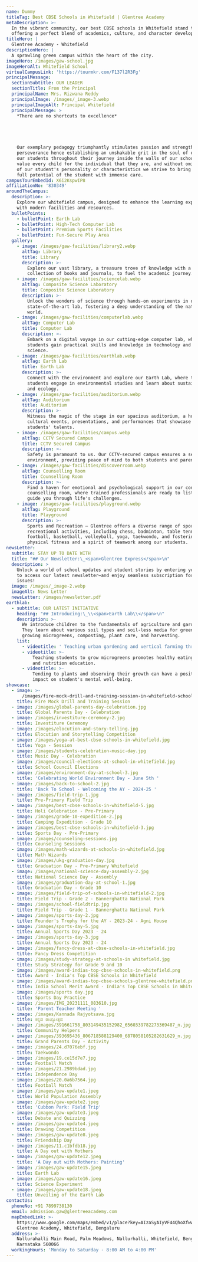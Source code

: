 ```yaml
---
name: Dummy
titleTag: Best CBSE Schools in Whitefield | Glentree Academy
metaDescription: >-
  In the vibrant community, our best CBSE schools in Whitefield stand tall by
  offering a perfect blend of academics, culture, and character development.
titleHero: |
  Glentree Academy - Whitefield
descriptionHero: |
  A sprawling green campus within the heart of the city.
imageHero: /images/gaw-school.jpg
imageHeroAlt: Whitefield School
virtualCampusLink: 'https://tourmkr.com/F137l2R3Fg'
principalMessage:
  sectionSubtitle: OUR LEADER
  sectionTitle: From the Principal
  principalName: Mrs. Rizwana Reddy
  principalImage: /images/_image-3.webp
  principalImageAlt: Principal Whitefield
  principalMessage: >
    *There are no shortcuts to excellence*


    ‎ ‎


    Our exemplary pedagogy triumphantly stimulates passion and strengthens their
    perseverance hence establishing an unshakable grit in the soul of each of
    our students throughout their journey inside the walls of our schools. We
    value every child for the individual that they are, and without omitting any
    of our student's personality or characteristics we strive to bring out the
    full potential of the student with immense care.
campusTourEmbedId: X6i2KspwIP8
affiliationNo: '830349'
aroundTheCampus:
  description: >-
    Explore our whitefield campus, designed to enhance the learning experience
    with modern facilities and resources.
  bulletPoints:
    - bulletPoint: Earth Lab
    - bulletPoint: High-Tech Computer Lab
    - bulletPoint: Premium Sports Facilities
    - bulletPoint: Fun-Secure Play Area
  gallery:
    - image: /images/gaw-facilities/library2.webp
      altTag: Library
      title: Library
      description: >-
        Explore our vast library, a treasure trove of knowledge with a diverse
        collection of books and journals, to fuel the academic journey.
    - image: /images/gaw-facilities/sciencelab.webp
      altTag: Composite Science Laboratory
      title: Composite Science Laboratory
      description: >-
        Unlock the wonders of science through hands-on experiments in our
        state-of-the-art lab, fostering a deep understanding of the natural
        world.
    - image: /images/gaw-facilities/computerlab.webp
      altTag: Computer Lab
      title: Computer Lab
      description: >-
        Embark on a digital voyage in our cutting-edge computer lab, where
        students gain practical skills and knowledge in technology and computer
        science.
    - image: /images/gaw-facilities/earthlab.webp
      altTag: Earth Lab
      title: Earth Lab
      description: >-
        Connect with the environment and explore our Earth Lab, where the
        students engage in environmental studies and learn about sustainability
        and ecology.
    - image: /images/gaw-facilities/auditorium.webp
      altTag: Auditorium
      title: Auditorium
      description: >-
        Witness the magic of the stage in our spacious auditorium, a hub for
        cultural events, presentations, and performances that showcase our
        students' talents.
    - image: /images/gaw-facilities/campus.webp
      altTag: CCTV Secured Campus
      title: CCTV Secured Campus
      description: >-
        Safety is paramount to us. Our CCTV-secured campus ensures a secure
        environment, providing peace of mind to both students and parents.
    - image: /images/gaw-facilities/discoverroom.webp
      altTag: Counselling Room
      title: Counselling Room
      description: >-
        Find a haven for emotional and psychological support in our confidential
        counselling room, where trained professionals are ready to listen and
        guide you through life's challenges.
    - image: /images/gaw-facilities/playground.webp
      altTag: Playground
      title: Playground
      description: >-
        Sports and Recreation – Glentree offers a diverse range of sports and
        recreational activities, including chess, badminton, table tennis,
        football, basketball, volleyball, yoga, taekwondo, and fostering
        physical fitness and a spirit of teamwork among our students.
newsLetter:
  subtitle: STAY UP TO DATE WITH
  title: "## Our Newsletter:\_<span>Glentree Express</span>\n"
  description: >
    Unlock a world of school updates and student stories by entering your email
    to access our latest newsletter—and enjoy seamless subscription for future
    issues!
  image: /images/_image-2.webp
  imageAlt: News Letter
  newsLetter: /images/newsletter.pdf
earthlab:
  - subtitle: OUR LATEST INITIATIVE
    heading: "## Introducing:\_\\<span>Earth Lab\\</span>\n"
    description: >-
      We introduce children to the fundamentals of agriculture and gardening.
      They learn about various soil types and soil-less media for greenery,
      growing microgreens, composting, plant care, and harvesting.
    list:
      - videotitle: ' Teaching urban gardening and vertical farming through microgreens and house plants.'
      - videotitle: >-
          Teaching students to grow microgreens promotes healthy eating habits
          and nutrition education. 
      - videotitle: >-
          Tending to plants and observing their growth can have a positive
          impact on student's mental well-being.
showcase:
  - image: >-
      /images/fire-mock-drill-and-training-session-in-whitefield-school-campus.jpg
    title: Fire Mock Drill and Training Session
  - image: /images/global-parents-day-celebration.jpg
    title: Global Parents Day - Celebration
  - image: /images/investiture-ceremony-2.jpg
    title: Investiture Ceremony
  - image: /images/elocution-and-story-telling.jpg
    title: Elocution and Storytelling Competition
  - image: /images/yoga-at-best-cbse-schools-in-whitefield.jpg
    title: Yoga - Session
  - image: /images/students-celebration-music-day.jpg
    title: Music Day - Celebration
  - image: /images/council-elections-at-school-in-whitefield.jpg
    title: School Council Elections
  - image: /images/environment-day-at-school-3.jpg
    title: 'Celebrating World Environment Day - June 5th '
  - image: /images/back-to-school-2.jpg
    title: 'Back To School - Welcoming the AY - 2024-25 '
  - image: /images/field-trip-1.jpg
    title: Pre-Primary Field Trip
  - image: /images/best-cbse-schools-in-whitefield-5.jpg
    title: Holi Celebration - Pre-Primary
  - image: /images/grade-10-expedition-2.jpg
    title: Camping Expedition - Grade 10
  - image: /images/best-cbse-schools-in-whitefield-3.jpg
    title: Sports Day - Pre-Primary
  - image: /images/counseling-sessions.jpg
    title: Counseling Sessions
  - image: /images/math-wizards-at-schools-in-whitefield.jpg
    title: Math Wizards
  - image: /images/ukg-graduation-day.jpg
    title: Graduation Day - Pre-Primary Whitefield
  - image: /images/national-science-day-assembly-2.jpg
    title: National Science Day - Assembly
  - image: /images/graduation-day-at-school-1.jpg
    title: Graduation Day - Grade 10
  - image: /images/field-trip-of-schools-in-whitefield-2.jpg
    title: Field Trip - Grade 2 - Bannerghatta National Park
  - image: /images/school-fieldtrip.jpg
    title: Field Trip - Grade 1 - Bannerghatta National Park
  - image: /images/sports-day-2.jpg
    title: Founder's Trophy for the AY - 2023-24 - Agni House
  - image: /images/sports-day-5.jpg
    title: Annual Sports Day 2023 - 24
  - image: /images/sports-day-3.jpg
    title: Annual Sports Day 2023 - 24
  - image: /images/fancy-dress-at-cbse-schools-in-whitefield.jpg
    title: Fancy Dress Competition
  - image: /images/study-strategy-at-schools-in whitefield.jpg
    title: Study Strategy for Grade 9 and 10
  - image: /images/award-indias-top-cbse-schools-in-whitefield.png
    title: Award - India's Top CBSE Schools in Whitefield
  - image: /images/award-indias-top-cbse-schools-glentree-whitefield.png
    title: India School Merit Award - India's Top CBSE Schools in Whitefield
  - image: /images/sports day.jpg
    title: Sports Day Practice
  - image: /images/IMG_20231111_083610.jpg
    title: 'Parent Teacher Meeting '
  - image: /images/Kannada Rajyotsava.jpg
    title: ಕನ್ನಡ ರಾಜ್ಯೋತ್ಸವ
  - image: /images/391661758_803149435152982_6560339782273369487_n.jpg
    title: Community Helpers
  - image: /images/393695436_806718588129400_6878058105282631629_n.jpg
    title: Grand Parents Day - Activity
  - image: /images/24.d7076ebf.jpg
    title: Taekwondo
  - image: /images/19.ce15d7e7.jpg
    title: Football Match
  - image: /images/21.2989bdad.jpg
    title: Independence Day
  - image: /images/20.0a6b7564.jpg
    title: Football Match
  - image: /images/gaw-update1.jpeg
    title: World Population Assembly
  - image: /images/gaw-update2.jpeg
    title: 'Cubbon Park: Field Trip'
  - image: /images/gaw-update3.jpeg
    title: Debate and Quizzing
  - image: /images/gaw-update4.jpeg
    title: Drawing Competition
  - image: /images/gaw-update8.jpeg
    title: Friendship Day
  - image: /images/11.c1bfdb18.jpg
    title: A Day out with Mothers
  - image: /images/gaw-update12.jpeg
    title: 'A Day out with Mothers: Painting'
  - image: /images/gaw-update15.jpeg
    title: Earth Lab
  - image: /images/gaw-update16.jpeg
    title: Science Experiment
  - image: /images/gaw-update18.jpeg
    title: Unveiling of the Earth Lab
contactUs:
  phoneNo: +91 7899738130
  email: admission.gaw@glentreeacademy.com
  mapEmbedLink: >-
    https://www.google.com/maps/embed/v1/place?key=AIzaSyAIyVF44QhoXfwwKHLd1h3N49cQTHS0Yvw&q=Whitefield
    Glentree Academy, Whitefield, Bengaluru
  address: >-
    Nallurahalli Main Road, Palm Meadows, Nallurhalli, Whitefield, Bengaluru,
    Karnataka 560066
  workingHours: 'Monday to Saturday - 8:00 AM to 4:00 PM'
---
```


